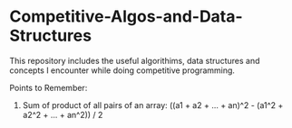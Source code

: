 # Competitive-Algos-and-Data-Structures
This repository includes the useful algorithims, data structures and concepts I encounter while doing competitive programming.

Points to Remember:

1. Sum of product of all pairs of an array: ((a1 + a2 + ... + an)^2 - (a1^2 + a2^2 + ... + an^2)) / 2